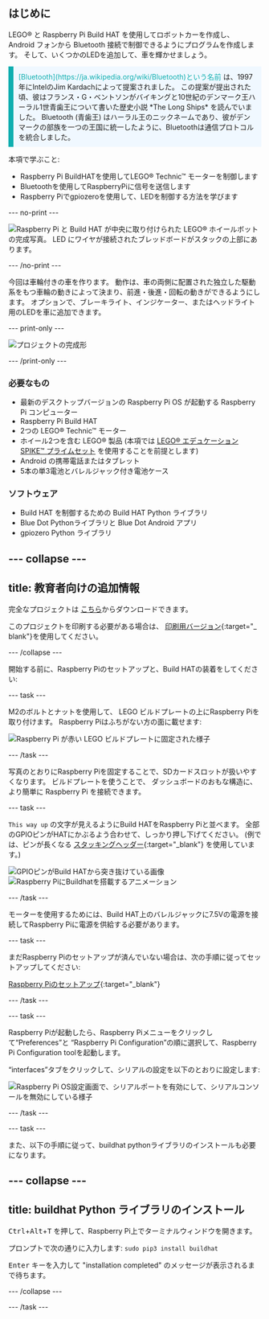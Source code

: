 ## はじめに

LEGO® と Raspberry Pi Build HAT を使用してロボットカーを作成し、 Android フォンから Bluetooth 接続で制御できるようにプログラムを作成します。 そして、いくつかのLEDを追加して、車を輝かせましょう。

<p style="border-left: solid; border-width:10px; border-color: #0faeb0; background-color: aliceblue; padding: 10px;">
<span style="color: #0faeb0">[Bluetooth](https://ja.wikipedia.org/wiki/Bluetooth)という名前</span> は、1997年にIntelのJim Kardachによって提案されました。 この提案が提出された頃、彼はフランス・G・ベントソンがバイキングと10世紀のデンマーク王ハーラル1世青歯王について書いた歴史小説 *The Long Ships* を読んでいました。 Bluetooth (青歯王) はハーラル王のニックネームであり、彼がデンマークの部族を一つの王国に統一したように、Bluetoothは通信プロトコルを統合しました。
</p>

本項で学ぶこと:
+ Raspberry Pi BuildHATを使用してLEGO® Technic™ モーターを制御します
+ Bluetoothを使用してRaspberryPiに信号を送信します
+ Raspberry Piでgpiozeroを使用して、LEDを制御する方法を学びます

--- no-print ---

![Raspberry Pi と Build HAT が中央に取り付けられた LEGO® ホイールボットの完成写真。 LED にワイヤが接続されたブレッドボードがスタックの上部にあります。](images/lego-bot.gif)

--- /no-print ---

今回は車輪付きの車を作ります。 動作は、車の両側に配置された独立した駆動系をもつ車輪の動きによって決まり、前進・後進・回転の動きができるようにします。 オプションで、ブレーキライト、インジケーター、またはヘッドライト用のLEDを車に追加できます。

--- print-only ---

![プロジェクトの完成形](images/buggy.JPG)

--- /print-only ---

### 必要なもの

+ 最新のデスクトップバージョンの Raspberry Pi OS が起動する Raspberry Pi コンピューター
+ Raspberry Pi Build HAT
+ 2つの LEGO® Technic™ モーター
+ ホイール2つを含む LEGO® 製品 (本項では [LEGO® エデュケーション SPIKE™ プライムセット](https://education.lego.com/en-gb/product/spike-prime) を使用することを前提とします)
+ Android の携帯電話またはタブレット
+ 5本の単3電池とバレルジャック付き電池ケース

### ソフトウェア

+ Build HAT を制御するための Build HAT Python ライブラリ
+ Blue Dot Pythonライブラリと Blue Dot Android アプリ
+ gpiozero Python ライブラリ


--- collapse ---
---
title: 教育者向けの追加情報
---

完全なプロジェクトは [こちら](https://rpf.io/p/ja-JP/bt-robot-car-go)からダウンロードできます。

このプロジェクトを印刷する必要がある場合は、 [印刷用バージョン](https://projects.raspberrypi.org/ja-JP/projects/bt-robot-car/print){:target="_ blank"}を使用してください。

--- /collapse ---

開始する前に、Raspberry Piのセットアップと、Build HATの装着をしてください:

--- task ---

M2のボルトとナットを使用して、 LEGO ビルドプレートの上にRaspberry Piを取り付けます。 Raspberry Piはふちがない方の面に載せます:

 ![Raspberry Pi が赤い LEGO ビルドプレートに固定された様子](images/build_11.jpg)

--- /task ---

写真のとおりにRaspberry Piを固定することで、SDカードスロットが扱いやすくなります。 ビルドプレートを使うことで、 ダッシュボードのおもな構造に、より簡単に Raspberry Pi を接続できます。

--- task ---

`This way up` の文字が見えるようにBuild HATをRaspberry Piと並べます。 全部のGPIOピンがHATにかぶるよう合わせて、しっかり押し下げてください。 (例では、ピンが長くなる [スタッキングヘッダー](https://www.adafruit.com/product/2223){:target="_blank"} を使用しています。)

![GPIOピンがBuild HATから突き抜けている画像](images/build_15.jpg) ![Raspberry PiにBuildhatを搭載するアニメーション](images/haton.gif)

--- /task ---

モーターを使用するためには、Build HAT上のバレルジャックに7.5Vの電源を接続してRaspberry Piに電源を供給する必要があります。

--- task ---

まだRaspberry Piのセットアップが済んでいない場合は、次の手順に従ってセットアップしてください:

[Raspberry Piのセットアップ](https://projects.raspberrypi.org/ja-JP/projects/raspberry-pi-setting-up){:target="_blank"}

--- /task ---

--- task ---

Raspberry Piが起動したら、Raspberry Piメニューをクリックして“Preferences”と “Raspberry Pi Configuration”の順に選択して、Raspberry Pi Configuration toolを起動します。

“interfaces”タブをクリックして、シリアルの設定を以下のとおりに設定します:

![Raspberry Pi OS設定画面で、シリアルポートを有効にして、シリアルコンソールを無効にしている様子](images/configshot.jpg)

--- /task ---

--- task ---

また、以下の手順に従って、buildhat pythonライブラリのインストールも必要になります。

--- collapse ---
---
title: buildhat Python ライブラリのインストール
---

<kbd>Ctrl</kbd>+<kbd>Alt</kbd>+<kbd>T</kbd> を押して、Raspberry Pi上でターミナルウィンドウを開きます。

プロンプトで次の通りに入力します: `sudo pip3 install buildhat`

<kbd>Enter</kbd> キーを入力して "installation completed" のメッセージが表示されるまで待ちます。

--- /collapse ---

--- /task ---